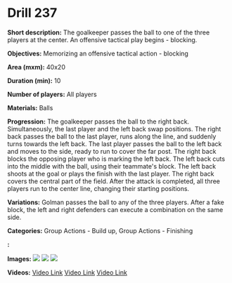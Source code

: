 # Drill 237

**Short description:**
The goalkeeper passes the ball to one of the three players at the center. An offensive tactical play begins - blocking.

**Objectives:**
Memorizing an offensive tactical action - blocking

**Area (mxm):**
40x20

**Duration (min):**
10

**Number of players:**
All players

**Materials:**
Balls

**Progression:**
The goalkeeper passes the ball to the right back. Simultaneously, the last player and the left back swap positions. The right back passes the ball to the last player, runs along the line, and suddenly turns towards the left back. The last player passes the ball to the left back and moves to the side, ready to run to cover the far post. The right back blocks the opposing player who is marking the left back. The left back cuts into the middle with the ball, using their teammate's block. The left back shoots at the goal or plays the finish with the last player. The right back covers the central part of the field. After the attack is completed, all three players run to the center line, changing their starting positions.

**Variations:**
Golman passes the ball to any of the three players. After a fake block, the left and right defenders can execute a combination on the same side.

**Categories:**
Group Actions - Build up, Group Actions - Finishing

**:**


**Images:**
![](https://www.coachingfutsal.com/\images\4c1df1335f7b10499a7da36b12e123fa4cf2ededdbeeea927c1dceafa36c70369427f8d63cf757fa0ce2413219af8820686b466b65549b51f6e0ea75f2426e2c4db6a6c83f238.jpg)
![](https://www.coachingfutsal.com/\images\4c76ccd649d4181cd9d5b0271f3916bf48fd70ab45ba2e8214edd952ac372f94622a57f14820f241363b9f5ce6e5c1d6c036e64cfe088dd66309b4b8d9130e8a4db6a6c9245d9.jpg)
![](https://www.coachingfutsal.com/\images\a0eb22fecbe6ae05ea552df8bd38679b6bfe1cd06d1d1d8050a31684c4ffadea2bf9bc46ada01fc978b693d8e6bb0523b0b9cbe3cad6326eff19164caf32caba4db6a6ca208db.jpg)

**Videos:**
[Video Link](https://www.youtube.com/embed/qN5Ys888KCs)
[Video Link](https://www.youtube.com/embed/-OKyXXsdPKI)
[Video Link](https://www.youtube.com/embed/YxbLKMNn0EU)

